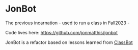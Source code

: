 # JonBot

The previous incarnation - used to run a class in Fall2023 - 

Code lives here: https://github.com/jonmatthis/jonbot

JonBot is a refactor based on lessons learned from [ClassBot](ClassBot.md)